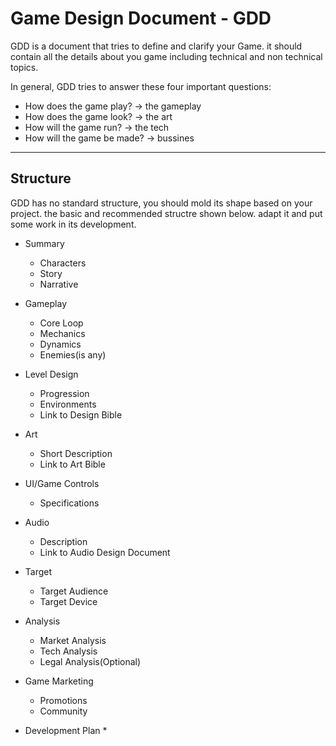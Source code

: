 # Game Design Document - GDD

GDD is a document that tries to define and clarify your Game.
it should contain all the details about you game including technical and non technical topics.

In general, GDD tries to answer these four important questions:
* How does the game play? -> the gameplay
* How does the game look? -> the art
* How will the game run? -> the tech
* How will the game be made? -> bussines

-----

## Structure

GDD has no standard structure, you should mold its shape based on your project.
the basic and recommended structre shown below. adapt it and put some work in its development.

* Summary
    * Characters
    * Story
    * Narrative
* Gameplay
    * Core Loop
    * Mechanics
    * Dynamics
    * Enemies(is any)

* Level Design
    * Progression
    * Environments
    * Link to Design Bible

* Art
    * Short Description
    * Link to Art Bible

* UI/Game Controls
    * Specifications

* Audio
    * Description
    * Link to Audio Design Document

* Target
    * Target Audience
    * Target Device

* Analysis
    * Market Analysis
    * Tech Analysis
    * Legal Analysis(Optional)

* Game Marketing
    * Promotions
    * Community

* Development Plan
    * 